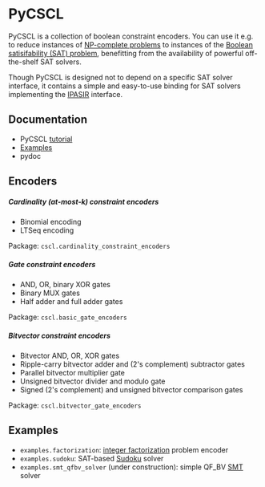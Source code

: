 # PyCSCL

PyCSCL is a collection of boolean constraint encoders. You can use it
e.g. to reduce instances of
[NP-complete problems](https://en.wikipedia.org/wiki/NP-completeness) to instances
of the
[Boolean satisifability (SAT) problem](https://en.wikipedia.org/wiki/Boolean_satisfiability_problem),
benefitting from the availability of powerful off-the-shelf SAT
solvers.

Though PyCSCL is designed not to depend on a specific SAT solver interface,
it contains a simple and easy-to-use binding for
SAT solvers implementing the 
[IPASIR](https://github.com/biotomas/ipasir) interface.

## Documentation

* PyCSCL [tutorial](Tutorial.md)
* [Examples](#examples)
* pydoc

## Encoders

##### Cardinality (at-most-k) constraint encoders
- Binomial encoding
- LTSeq encoding

Package: `cscl.cardinality_constraint_encoders`

##### Gate constraint encoders
- AND, OR, binary XOR gates
- Binary MUX gates
- Half adder and full adder gates

Package: `cscl.basic_gate_encoders`

##### Bitvector constraint encoders
- Bitvector AND, OR, XOR gates
- Ripple-carry bitvector adder and (2's complement) subtractor gates
- Parallel bitvector multiplier gate
- Unsigned bitvector divider and modulo gate
- Signed (2's complement) and unsigned bitvector comparison gates

Package: `cscl.bitvector_gate_encoders`

## Examples
- `examples.factorization`: [integer factorization](https://en.wikipedia.org/wiki/Integer_factorization) problem encoder
- `examples.sudoku`: SAT-based [Sudoku](https://en.wikipedia.org/wiki/Sudoku) solver
- `examples.smt_qfbv_solver` (under construction): simple QF_BV
  [SMT](https://en.wikipedia.org/wiki/Satisfiability_modulo_theories) solver
